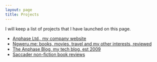 ```yaml
---
layout: page
title: Projects
---
```


I will keep a list of projects that I have launched on this page.

* [Anphase Ltd., my company website](https://anphase.co.nz)
* [Ngweru.me: books, movies, travel and my other interests, reviewed](https://ngweru.me)
* [The Anphase Blog, my tech blog, est 2009](https://anphase.com)
* [Saccader non-fiction book reviews](https://saccader.com)
